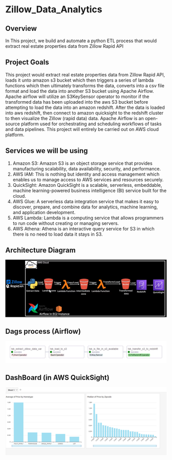 # Zillow_Data_Analytics
 
## Overview

In This project, we build and automate a python ETL process that would extract real estate properties data from Zillow Rapid API

## Project Goals

This project would extract real estate properties data from Zillow Rapid API, loads it unto amazon s3 bucket which then triggers a series of lambda functions which then ultimately transforms the data, converts into a csv file format and load the data into another S3 bucket using Apache Airflow. Apache airflow will utilize an S3KeySensor operator to monitor if the transformed data has been uploaded into the aws S3 bucket before attempting to load the data into an amazon redshift. 
After the data is loaded into aws redshift, then connect to amazon quicksight to the redshift cluster to then visualize the Zillow (rapid data) data.
Apache Airflow is an open-source platform used for orchestrating and scheduling workflows of tasks and data pipelines. This project will entirely be carried out on AWS cloud platform.

## Services we will be using
1. Amazon S3: Amazon S3 is an object storage service that provides manufacturing scalability, data availability, security, and performance.
2. AWS IAM: This is nothing but identity and access management which enables us to manage access to AWS services and resources securely.
3. QuickSight: Amazon QuickSight is a scalable, serverless, embeddable, machine learning-powered business intelligence (BI) service built for the cloud.
4. AWS Glue: A serverless data integration service that makes it easy to discover, prepare, and combine data for analytics, machine learning, and application development.
5. AWS Lambda: Lambda is a computing service that allows programmers to run code without creating or managing servers.
6. AWS Athena: Athena is an interactive query service for S3 in which there is no need to load data it stays in S3.

## Architecture Diagram

<img src="architecture_zilllow.png">

## Dags process (Airflow)

<img src="zillowdag.png">

## DashBoard (in AWS QuickSight)

<img src="simpleDashboardZillow.png">

